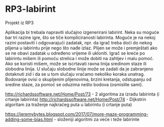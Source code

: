 # RP3-labirint
Projekt iz RP3

Aplikacija bi trebala napraviti slučajno izgenerirani labirint. Neka su moguće bar tri razine igre, što se tiče kompliciranosti labirinta. Moguće je na nekoj razini postaviti i odgovarajući zadatak, npr. da igrač treba doći do nekog plijena u labirintu prije nego što nađe izlaz. Plijen se može i premještati ako se ne obavi zadatak u određeno vrijeme ili ukloniti. Igrač se kreće po labirintu mišem ili pomoću strelica i može dobiti na zahtjev i malu pomoć. Ako se koristi mišem, može se iscrtavati ravna linija sredinom staze ili slobodna linija. U slučaju slobodne linije može se zadati da je zabranjeno dotaknuti zid i da se u tom slučaju vraćamo nekoliko koraka unatrag. Bodovanje ovisi o skupljenim plijenovima, brzini kretanja, odstupanju od sredine staze, za pomoć se oduzima nešto bodova (osmislite sami).

http://richardssoftware.net/Home/Post/73 - 2 algoritma za izradu labirinta (i crtanje labirinta)
http://richardssoftware.net/Home/Post/74 - Dijkstrin algoritam za traženje najkraćeg puta u labirintu (i crtanje puta)

https://jeremybytes.blogspot.com/2017/07/more-maze-programming-adding-some-bias.html - složeniji algoritmi za veće i teže labirinte
